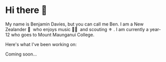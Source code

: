 # Hi there 👋

My name is Benjamin Davies, but you can call me Ben. I am a New Zealander 🥝&nbsp;&nbsp;who enjoys music 🎸🎷&nbsp;&nbsp;and scouting ⚜️&nbsp;. I am currently a year-12 who goes to Mount Maunganui College.

Here's what I've been working on:

Coming soon...
